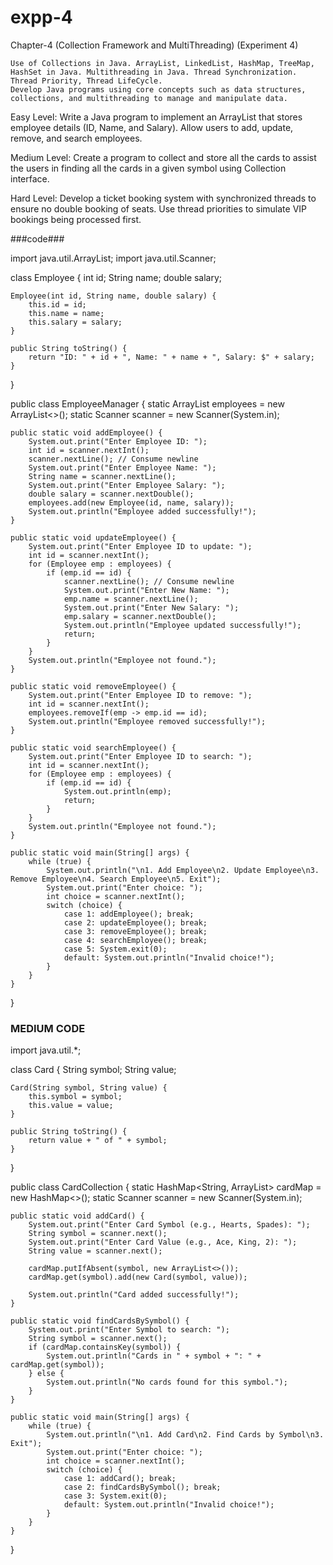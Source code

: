 # expp-4


Chapter-4 (Collection Framework and MultiThreading) (Experiment 4)

	Use of Collections in Java. ArrayList, LinkedList, HashMap, TreeMap, HashSet in Java. Multithreading in Java. Thread Synchronization. Thread Priority, Thread LifeCycle.
	Develop Java programs using core concepts such as data structures, collections, and multithreading to manage and manipulate data.

Easy Level:
Write a Java program to implement an ArrayList that stores employee details (ID, Name, and Salary). Allow users to add, update, remove, and search employees.
		
  
Medium Level:
 Create a program to collect and store all the cards to assist the users in finding all the cards in a given symbol using Collection interface.

Hard Level:
Develop a ticket booking system with synchronized threads to ensure no double booking of seats. Use thread priorities to simulate VIP bookings being processed first.




###code###



import java.util.ArrayList;
import java.util.Scanner;

class Employee {
    int id;
    String name;
    double salary;

    Employee(int id, String name, double salary) {
        this.id = id;
        this.name = name;
        this.salary = salary;
    }

    public String toString() {
        return "ID: " + id + ", Name: " + name + ", Salary: $" + salary;
    }
}

public class EmployeeManager {
    static ArrayList<Employee> employees = new ArrayList<>();
    static Scanner scanner = new Scanner(System.in);

    public static void addEmployee() {
        System.out.print("Enter Employee ID: ");
        int id = scanner.nextInt();
        scanner.nextLine(); // Consume newline
        System.out.print("Enter Employee Name: ");
        String name = scanner.nextLine();
        System.out.print("Enter Employee Salary: ");
        double salary = scanner.nextDouble();
        employees.add(new Employee(id, name, salary));
        System.out.println("Employee added successfully!");
    }

    public static void updateEmployee() {
        System.out.print("Enter Employee ID to update: ");
        int id = scanner.nextInt();
        for (Employee emp : employees) {
            if (emp.id == id) {
                scanner.nextLine(); // Consume newline
                System.out.print("Enter New Name: ");
                emp.name = scanner.nextLine();
                System.out.print("Enter New Salary: ");
                emp.salary = scanner.nextDouble();
                System.out.println("Employee updated successfully!");
                return;
            }
        }
        System.out.println("Employee not found.");
    }

    public static void removeEmployee() {
        System.out.print("Enter Employee ID to remove: ");
        int id = scanner.nextInt();
        employees.removeIf(emp -> emp.id == id);
        System.out.println("Employee removed successfully!");
    }

    public static void searchEmployee() {
        System.out.print("Enter Employee ID to search: ");
        int id = scanner.nextInt();
        for (Employee emp : employees) {
            if (emp.id == id) {
                System.out.println(emp);
                return;
            }
        }
        System.out.println("Employee not found.");
    }

    public static void main(String[] args) {
        while (true) {
            System.out.println("\n1. Add Employee\n2. Update Employee\n3. Remove Employee\n4. Search Employee\n5. Exit");
            System.out.print("Enter choice: ");
            int choice = scanner.nextInt();
            switch (choice) {
                case 1: addEmployee(); break;
                case 2: updateEmployee(); break;
                case 3: removeEmployee(); break;
                case 4: searchEmployee(); break;
                case 5: System.exit(0);
                default: System.out.println("Invalid choice!");
            }
        }
    }
}



### MEDIUM CODE #####

import java.util.*;

class Card {
    String symbol;
    String value;

    Card(String symbol, String value) {
        this.symbol = symbol;
        this.value = value;
    }

    public String toString() {
        return value + " of " + symbol;
    }
}

public class CardCollection {
    static HashMap<String, ArrayList<Card>> cardMap = new HashMap<>();
    static Scanner scanner = new Scanner(System.in);

    public static void addCard() {
        System.out.print("Enter Card Symbol (e.g., Hearts, Spades): ");
        String symbol = scanner.next();
        System.out.print("Enter Card Value (e.g., Ace, King, 2): ");
        String value = scanner.next();

        cardMap.putIfAbsent(symbol, new ArrayList<>());
        cardMap.get(symbol).add(new Card(symbol, value));

        System.out.println("Card added successfully!");
    }

    public static void findCardsBySymbol() {
        System.out.print("Enter Symbol to search: ");
        String symbol = scanner.next();
        if (cardMap.containsKey(symbol)) {
            System.out.println("Cards in " + symbol + ": " + cardMap.get(symbol));
        } else {
            System.out.println("No cards found for this symbol.");
        }
    }

    public static void main(String[] args) {
        while (true) {
            System.out.println("\n1. Add Card\n2. Find Cards by Symbol\n3. Exit");
            System.out.print("Enter choice: ");
            int choice = scanner.nextInt();
            switch (choice) {
                case 1: addCard(); break;
                case 2: findCardsBySymbol(); break;
                case 3: System.exit(0);
                default: System.out.println("Invalid choice!");
            }
        }
    }
}
